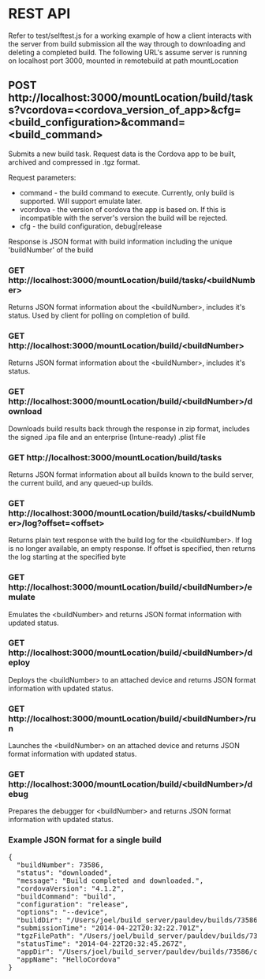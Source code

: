 ﻿# REST API
Refer to test/selftest.js for a working example of how a client interacts with the server from build submission all the way through to downloading and deleting a completed build.
The following URL's assume server is running on localhost port 3000, mounted in remotebuild at path mountLocation

## POST http://localhost:3000/mountLocation/build/tasks?vcordova=&lt;cordova_version_of_app&gt;&cfg=&lt;build_configuration&gt;&command=&lt;build_command>

Submits a new build task. Request data is the Cordova app to be built, archived and compressed in .tgz format.

Request parameters:

* command - the build command to execute. Currently, only build is supported. Will support emulate later.
* vcordova - the version of cordova the app is based on. If this is incompatible with the server's version the build will be rejected.
* cfg - the build configuration, debug|release

Response is JSON format with build information including the unique 'buildNumber' of the build

### GET http://localhost:3000/mountLocation/build/tasks/&lt;buildNumber>
Returns JSON format information about the &lt;buildNumber&gt;, includes it's status. Used by client for polling on completion of build.

### GET http://localhost:3000/mountLocation/build/&lt;buildNumber>
Returns JSON format information about the &lt;buildNumber&gt;, includes it's status.

### GET http://localhost:3000/mountLocation/build/&lt;buildNumber&gt;/download
Downloads build results back through the response in zip format, includes the signed .ipa file and an enterprise (Intune-ready) .plist file

### GET http://localhost:3000/mountLocation/build/tasks
Returns JSON format information about all builds known to the build server, the current build, and any queued-up builds.

### GET http://localhost:3000/mountLocation/build/tasks/&lt;buildNumber&gt;/log?offset=&lt;offset>
Returns plain text response with the build log for the &lt;buildNumber&gt;. If log is no longer available, an empty response. If offset is specified, then returns the log starting at the specified byte

### GET http://localhost:3000/mountLocation/build/&lt;buildNumber&gt;/emulate
Emulates the &lt;buildNumber&gt; and returns JSON format information with updated status.

### GET http://localhost:3000/mountLocation/build/&lt;buildNumber&gt;/deploy
Deploys the &lt;buildNumber&gt; to an attached device and returns JSON format information with updated status.

### GET http://localhost:3000/mountLocation/build/&lt;buildNumber&gt;/run
Launches the &lt;buildNumber&gt; on an attached device and returns JSON format information with updated status.

### GET http://localhost:3000/mountLocation/build/&lt;buildNumber&gt;/debug
Prepares the debugger for &lt;buildNumber&gt; and returns JSON format information with updated status.

### Example JSON format for a single build
<pre>
{
  "buildNumber": 73586,
  "status": "downloaded",
  "message": "Build completed and downloaded.",
  "cordovaVersion": "4.1.2",
  "buildCommand": "build",
  "configuration": "release",
  "options": "--device",
  "buildDir": "/Users/joel/build_server/pauldev/builds/73586",
  "submissionTime": "2014-04-22T20:32:22.701Z",
  "tgzFilePath": "/Users/joel/build_server/pauldev/builds/73586/upload_73586.tgz",
  "statusTime": "2014-04-22T20:32:45.267Z",
  "appDir": "/Users/joel/build_server/pauldev/builds/73586/cordovaApp",
  "appName": "HelloCordova"
}
</pre>
